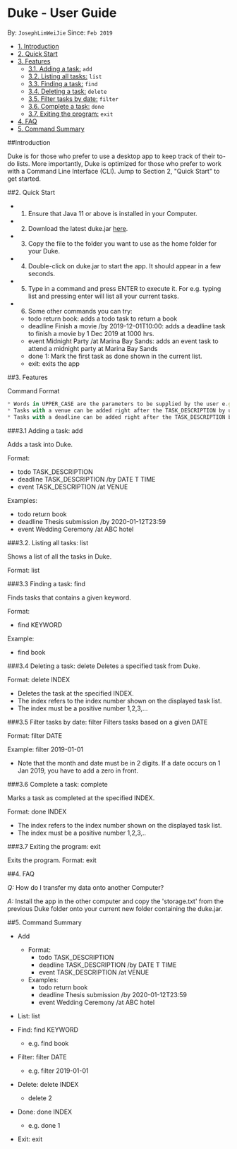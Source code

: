 # Duke - User Guide
By: `JosephLimWeiJie` Since: `Feb 2019`


* [1. Introduction](#introduction)
* [2. Quick Start](#quick-start)
* [3. Features](#features)
    + [3.1. Adding a task:](#addtask) `add`
    + [3.2. Listing all tasks:](#list) `list`
    + [3.3. Finding a task:](#find) `find`
    + [3.4. Deleting a task:](#delete) `delete`
    + [3.5. Filter tasks by date:](#filter) `filter`
    + [3.6. Complete a task:](#complete) `done`
    + [3.7. Exiting the program:](#exit) `exit`
* [4. FAQ](#faq)
* [5. Command Summary](#command-summary)



<a name="introduction"></a>


##Introduction

Duke is for those who prefer to use a desktop app to keep track of their to-do lists. More importantly, Duke is optimized for those who prefer to work with a Command Line Interface (CLI). 
Jump to Section 2, "Quick Start" to get started.


<a name="quick-start"></a>

##2. Quick Start

*   1. Ensure that Java 11 or above is installed in your Computer.
*   2. Download the latest duke.jar [here](https://github.com/JosephLimWeiJie/duke/releases/download/v0.1.0/duke.jar).
*   3. Copy the file to the folder you want to use as the home folder for your Duke.
*   4. Double-click on duke.jar to start the app. It should appear in a few seconds.
*   5. Type in a command and press ENTER to execute it. For e.g. typing list and                         pressing enter will list all your current tasks.
*   6. Some other commands you can try:
    *  todo return book: adds a todo task to return a book
    *   deadline Finish a movie /by 2019-12-01T10:00: adds a deadline task to finish a movie by 1 Dec 2019 at 1000 hrs.
    *   event Midnight Party /at Marina Bay Sands: adds an event task to attend a midnight party at Marina Bay Sands
    *   done 1: Mark the first task as done shown in the current list.
    *   exit: exits the app

<a name="features"></a>

##3. Features

Command Format

``` javascript
* Words in UPPER_CASE are the parameters to be supplied by the user e.g. in todo TASK_DESCRIPTION, TASK_DESCRIPTION is a parameter to specify a task's description
* Tasks with a venue can be added right after the TASK_DESCRIPTION by using /at e.g. in event TASK_DESCRIPTION /at VENUE
* Tasks with a deadline can be added right after the TASK_DESCRIPTION by using /by e.g. deadline complete homework /by YYYY-MM-DDTHH:mm. Note that you have to add 'T' between the date and the time.
```

<a name="addtask"></a>

###3.1 Adding a task: add

Adds a task into Duke.

Format: 
* todo TASK_DESCRIPTION
* deadline TASK_DESCRIPTION /by DATE T TIME
* event TASK_DESCRIPTION /at VENUE

Examples:
* todo return book
* deadline Thesis submission /by 2020-01-12T23:59
* event Wedding Ceremony /at ABC hotel

<a name="list"></a>

###3.2. Listing all tasks: list

Shows a list of all the tasks in Duke.

Format: list

<a name="find"></a>

###3.3 Finding a task: find

Finds tasks that contains a given keyword.

Format:
* find KEYWORD

Example:
* find book

<a name="delete"></a>

###3.4 Deleting a task: delete
Deletes a specified task from Duke.

Format: delete INDEX
* Deletes the task at the specified INDEX.
* The index refers to the index number shown on the displayed task list.
* The index must be a positive number 1,2,3,...

<a name="filter"></a>

###3.5 Filter tasks by date: filter
Filters tasks based on a given DATE

Format: filter DATE

Example:
filter 2019-01-01
* Note that the month and date must be in 2 digits. If a date occurs on 1 Jan 2019,
you have to add a zero in front. 

<a name="complete"></a>

###3.6 Complete a task: complete

Marks a task as completed at the specified INDEX.

Format: done INDEX
* The index refers to the index number shown on the displayed task list.
* The index must be a positive number 1,2,3,..

<a name="exit"></a>

###3.7 Exiting the program: exit

Exits the program.
Format: exit


<a name="faq"></a>

##4. FAQ

*Q:* How do I transfer my data onto another Computer?


*A:* Install the app in the other computer and copy the 'storage.txt' from the previous Duke folder onto your current new folder containing the duke.jar.


<a name="command-summary"></a>

##5. Command Summary
* Add 
    * Format: 
        * todo TASK_DESCRIPTION
        * deadline TASK_DESCRIPTION /by DATE T TIME
        * event TASK_DESCRIPTION /at VENUE
    * Examples:
        * todo return book
        * deadline Thesis submission /by 2020-01-12T23:59
        * event Wedding Ceremony /at ABC hotel
* List: list 
* Find: find KEYWORD
    * e.g. find book
* Filter: filter DATE
    * e.g. filter 2019-01-01
* Delete: delete INDEX
    * delete 2
* Done: done INDEX
    * e.g. done 1
   
* Exit: exit

